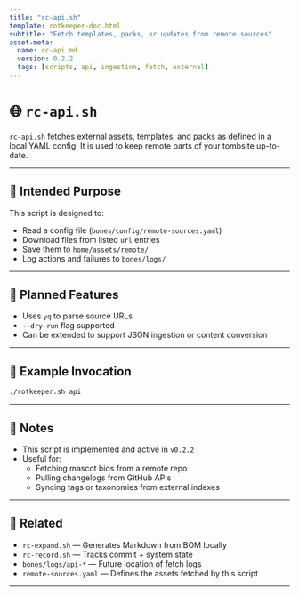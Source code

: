 ```yaml
---
title: "rc-api.sh"
template: rotkeeper-doc.html
subtitle: "Fetch templates, packs, or updates from remote sources"
asset-meta:
  name: rc-api.md
  version: 0.2.2
  tags: [scripts, api, ingestion, fetch, external]
---
```


# 🌐 `rc-api.sh`

`rc-api.sh` fetches external assets, templates, and packs as defined in a local YAML config. It is used to keep remote parts of your tombsite up-to-date.

---

## 🔮 Intended Purpose

This script is designed to:
- Read a config file (`bones/config/remote-sources.yaml`)
- Download files from listed `url` entries
- Save them to `home/assets/remote/`
- Log actions and failures to `bones/logs/`

---

## 🔧 Planned Features

- Uses `yq` to parse source URLs
- `--dry-run` flag supported
- Can be extended to support JSON ingestion or content conversion

---

## 🧪 Example Invocation

```bash
./rotkeeper.sh api
```

---

## 📎 Notes

- This script is implemented and active in `v0.2.2`
- Useful for:
  - Fetching mascot bios from a remote repo
  - Pulling changelogs from GitHub APIs
  - Syncing tags or taxonomies from external indexes

---

## 📌 Related

- `rc-expand.sh` — Generates Markdown from BOM locally
- `rc-record.sh` — Tracks commit + system state
- `bones/logs/api-*` — Future location of fetch logs
- `remote-sources.yaml` — Defines the assets fetched by this script

---

<!-- Sora Prompt: "A shell script wrapped in a network cable, pinging the clouds for forgotten data. Mascots hover behind a firewall of JSON ghosts, watching the conversion begin." -->

<!-- 🎴 Limerick 1:
There once was an API script,
That fetched from each distant crypt.
With JSON in hand,
It mapped content to sand,
And left local tombs fully equipped.
-->

<!-- 🎴 Limerick 2:
When endpoints would vanish or sway,
rc-api would cheerfully play.
It grabbed every byte,
By day and by night,
So your docs never ran astray.
-->